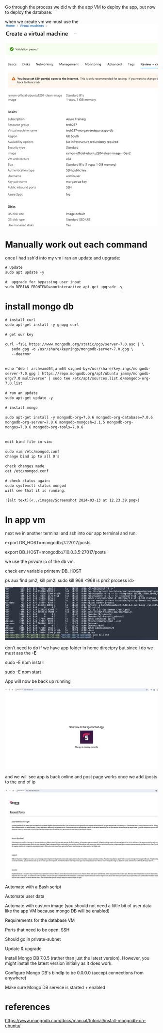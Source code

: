 Go through the process we did with the app VM to deploy the app, but now to deploy the database:

when we create vm we must use the
![alt text](<../images/Screenshot 2024-03-13 at 11.59.06.png>)
# Manually work out each command

once I had ssh'd into my vm i ran an update and upgrade:
 ``` 
# Update
sudo apt update -y

#  upgrade for bypassing user input
sudo DEBIAN_FRONTEND=noninteractive apt-get upgrade -y

 ``` 

# install mongo db

``` 
# install curl
sudo apt-get install -y gnupg curl

# get our key

curl -fsSL https://www.mongodb.org/static/pgp/server-7.0.asc | \
   sudo gpg -o /usr/share/keyrings/mongodb-server-7.0.gpg \
   --dearmor


echo "deb [ arch=amd64,arm64 signed-by=/usr/share/keyrings/mongodb-server-7.0.gpg ] https://repo.mongodb.org/apt/ubuntu jammy/mongodb-org/7.0 multiverse" | sudo tee /etc/apt/sources.list.d/mongodb-org-7.0.list

# run an update
sudo apt-get update -y

# install mongo

sudo apt-get install -y mongodb-org=7.0.6 mongodb-org-database=7.0.6 mongodb-org-server=7.0.6 mongodb-mongosh=2.1.5 mongodb-org-mongos=7.0.6 mongodb-org-tools=7.0.6


edit bind file in vim:

sudo vim /etc/mongod.conf
change bind ip to all 0's

check changes made
cat /etc/mongod.conf

# check status again:
sudo systemctl status mongod
will see that it is running.

![alt text](<../images/Screenshot 2024-03-13 at 12.23.39.png>)
``` 

# In app vm
 next we in another terminal and ssh into our app terminal and run:

 export DB_HOST=mongodb://<ip-address>:27017/posts

 export DB_HOST=mongodb://10.0.3.5:27017/posts

 we use the *private* ip of the db vm.


 check env variable
 printenv DB_HOST 

 ps aux
 find pm2, kill pm2: sudo kill 968 <968 is pm2 process id>


![alt text](<../Linux/Screenshot 2024-03-13 at 12.45.59.png>)

don't need to do if we have app folder in home directpry but since i do we must ass the **-E**

sudo -E npm install

sudo -E npm start

App will now be back up running

![alt text](<../Linux/Screenshot 2024-03-13 at 12.53.56.png>)

and we will see app is back online and post page works once we add /posts to the end of ip

![alt text](<../Linux/Screenshot 2024-03-13 at 12.52.55.png>)


Automate with a Bash script



Automate user data


Automate with custom image (you should not need a little bit of user data like the app VM because mongo DB will be enabled)

Requirements for the database VM

Ports that need to be open: SSH

Should go in private-subnet

Update & upgrade

Install Mongo DB 7.0.5 (rather than just the latest version).  However, you might install the latest version initially as it does work.

Configure Mongo DB's bindIp to be 0.0.0.0 (accept connections from anywhere)

Make sure Mongo DB service is started + enabled


# references

https://www.mongodb.com/docs/manual/tutorial/install-mongodb-on-ubuntu/


